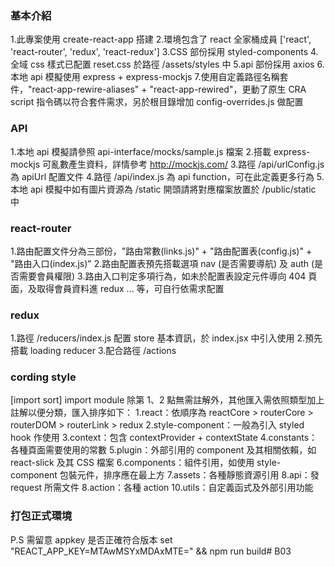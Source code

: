 ### 基本介紹
1.此專案使用 create-react-app 搭建
2.環境包含了 react 全家桶成員 ['react', 'react-router', 'redux', 'react-redux']
3.CSS 部份採用 styled-components
4.全域 css 樣式已配置 reset.css 於路徑 /assets/styles 中
5.api 部份採用 axios
6.本地 api 模擬使用 express + express-mockjs
7.使用自定義路徑名稱套件，"react-app-rewire-aliases" + "react-app-rewired"，更動了原生
  CRA script 指令碼以符合套件需求，另於根目錄增加 config-overrides.js 做配置

### API
1.本地 api 模擬請參照 api-interface/mocks/sample.js 檔案
2.搭載 express-mockjs 可亂數產生資料，詳情參考 http://mockjs.com/
3.路徑 /api/urlConfig.js 為 apiUrl 配置文件
4.路徑 /api/index.js 為 api function，可在此定義更多行為
5.本地 api 模擬中如有圖片資源為 /static 開頭請將對應檔案放置於 /public/static 中

### react-router
1.路由配置文件分為三部份，"路由常數(links.js)" + "路由配置表(config.js)" + "路由入口(index.js)"
2.路由配置表預先搭載選項 nav (是否需要導航) 及 auth (是否需要會員權限)
3.路由入口判定多項行為，如未於配置表設定元件導向 404 頁面，及取得會員資料進 redux ... 等，可自行依需求配置

### redux
1.路徑 /reducers/index.js 配置 store 基本資訊，於 index.jsx 中引入使用
2.預先搭載 loading reducer
3.配合路徑 /actions

### cording style
[import sort]
import module 除第 1、2 點無需註解外，其他匯入需依照類型加上註解以便分類，匯入排序如下：
1.react：依順序為 reactCore > routerCore > routerDOM > routerLink > redux
2.style-component：一般為引入 styled hook 作使用
3.context：包含 contextProvider + contextState
4.constants：各種頁面需要使用的常數
5.plugin：外部引用的 component 及其相關依賴，如 react-slick 及其 CSS 檔案
6.components：組件引用，如使用 style-component 包裝元件，排序應在最上方
7.assets：各種靜態資源引用
8.api：發 request 所需文件
8.action：各種 action
10.utils：自定義函式及外部引用功能

### 打包正式環境
P.S 需留意 appkey 是否正確符合版本
set "REACT_APP_KEY=MTAwMSYxMDAxMTE=" && npm run build# B03
